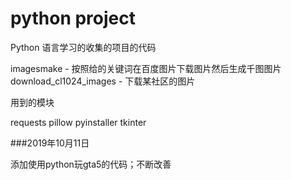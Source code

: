 # python project

Python 语言学习的收集的项目的代码

imagesmake - 按照给的关键词在百度图片下载图片然后生成千图图片
download_cl1024_images - 下载某社区的图片

用到的模块

requests
pillow
pyinstaller
tkinter

###2019年10月11日

添加使用python玩gta5的代码；不断改善

